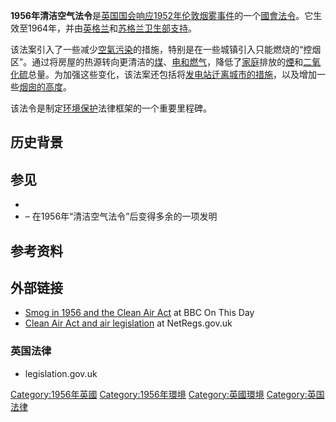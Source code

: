 **1956年清洁空气法令**是[英国国会响应](https://zh.wikipedia.org/wiki/英国国会 "wikilink")[1952年伦敦烟雾事件](../Page/1952年伦敦烟雾事件.md "wikilink")的一个[國會法令](../Page/國會法令.md "wikilink")。它生效至1964年，并由[英格兰](../Page/英格兰.md "wikilink")和[苏格兰卫生部支持](https://zh.wikipedia.org/wiki/苏格兰 "wikilink")。

该法案引入了一些减少[空氣污染](../Page/空氣污染.md "wikilink")的措施，特别是在一些城镇引入只能燃烧的“控烟区”。通过将房屋的热源转向更清洁的[煤](../Page/煤.md "wikilink")、[电和](https://zh.wikipedia.org/wiki/电 "wikilink")[燃气](https://zh.wikipedia.org/wiki/燃气 "wikilink")，降低了[家庭](../Page/家庭.md "wikilink")排放的[煙](../Page/煙.md "wikilink")和[二氧化硫](../Page/二氧化硫.md "wikilink")总量。为加强这些变化，该法案还包括将[发电站迁离城市的措施](https://zh.wikipedia.org/wiki/发电站 "wikilink")，以及增加一些[烟囱的高度](https://zh.wikipedia.org/wiki/烟囱 "wikilink")。

该法令是制定[环境保护](../Page/环境保护.md "wikilink")法律框架的一个重要里程碑。

## 历史背景

## 参见

  -
  - – 在1956年“清洁空气法令”后变得多余的一项发明

## 参考资料

<references />

## 外部链接

  - [Smog in 1956 and the Clean Air Act](http://news.bbc.co.uk/onthisday/hi/dates/stories/december/19/newsid_3280000/3280473.stm) at BBC On This Day
  - [Clean Air Act and air legislation](http://www.netregs.gov.uk/netregs/legislation/current/63598.aspx) at NetRegs.gov.uk

### 英国法律

  - legislation.gov.uk

[Category:1956年英國](https://zh.wikipedia.org/wiki/Category:1956年英國 "wikilink") [Category:1956年環境](https://zh.wikipedia.org/wiki/Category:1956年環境 "wikilink") [Category:英國環境](https://zh.wikipedia.org/wiki/Category:英國環境 "wikilink") [Category:英国法律](https://zh.wikipedia.org/wiki/Category:英国法律 "wikilink")